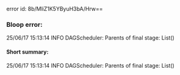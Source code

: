error id: 8b/MliZ1K5YByuH3bA/Hrw==
### Bloop error:

25/06/17 15:13:14 INFO DAGScheduler: Parents of final stage: List()
#### Short summary: 

25/06/17 15:13:14 INFO DAGScheduler: Parents of final stage: List()